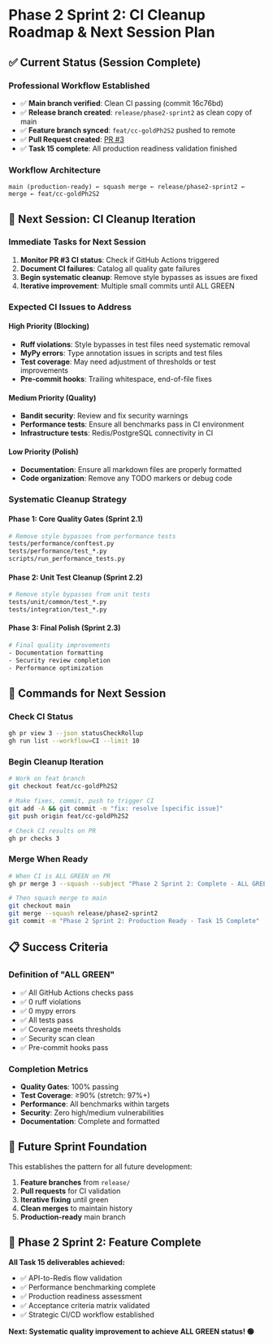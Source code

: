 # Phase 2 Sprint 2: CI Cleanup Roadmap & Next Session Plan

## ✅ Current Status (Session Complete)

### Professional Workflow Established
- ✅ **Main branch verified**: Clean CI passing (commit 16c76bd)
- ✅ **Release branch created**: `release/phase2-sprint2` as clean copy of main
- ✅ **Feature branch synced**: `feat/cc-goldPh2S2` pushed to remote
- ✅ **Pull Request created**: [PR #3](https://github.com/redrumkev/cos-backend/pull/3)
- ✅ **Task 15 complete**: All production readiness validation finished

### Workflow Architecture
```
main (production-ready) ← squash merge ← release/phase2-sprint2 ← merge ← feat/cc-goldPh2S2
```

## 🎯 Next Session: CI Cleanup Iteration

### Immediate Tasks for Next Session
1. **Monitor PR #3 CI status**: Check if GitHub Actions triggered
2. **Document CI failures**: Catalog all quality gate failures
3. **Begin systematic cleanup**: Remove style bypasses as issues are fixed
4. **Iterative improvement**: Multiple small commits until ALL GREEN

### Expected CI Issues to Address

#### High Priority (Blocking)
- **Ruff violations**: Style bypasses in test files need systematic removal
- **MyPy errors**: Type annotation issues in scripts and test files
- **Test coverage**: May need adjustment of thresholds or test improvements
- **Pre-commit hooks**: Trailing whitespace, end-of-file fixes

#### Medium Priority (Quality)
- **Bandit security**: Review and fix security warnings
- **Performance tests**: Ensure all benchmarks pass in CI environment
- **Infrastructure tests**: Redis/PostgreSQL connectivity in CI

#### Low Priority (Polish)
- **Documentation**: Ensure all markdown files are properly formatted
- **Code organization**: Remove any TODO markers or debug code

### Systematic Cleanup Strategy

#### Phase 1: Core Quality Gates (Sprint 2.1)
```bash
# Remove style bypasses from performance tests
tests/performance/conftest.py
tests/performance/test_*.py
scripts/run_performance_tests.py
```

#### Phase 2: Unit Test Cleanup (Sprint 2.2)
```bash
# Remove style bypasses from unit tests
tests/unit/common/test_*.py
tests/integration/test_*.py
```

#### Phase 3: Final Polish (Sprint 2.3)
```bash
# Final quality improvements
- Documentation formatting
- Security review completion
- Performance optimization
```

## 🔧 Commands for Next Session

### Check CI Status
```bash
gh pr view 3 --json statusCheckRollup
gh run list --workflow=CI --limit 10
```

### Begin Cleanup Iteration
```bash
# Work on feat branch
git checkout feat/cc-goldPh2S2

# Make fixes, commit, push to trigger CI
git add -A && git commit -m "fix: resolve [specific issue]"
git push origin feat/cc-goldPh2S2

# Check CI results on PR
gh pr checks 3
```

### Merge When Ready
```bash
# When CI is ALL GREEN on PR
gh pr merge 3 --squash --subject "Phase 2 Sprint 2: Complete - ALL GREEN CI"

# Then squash merge to main
git checkout main
git merge --squash release/phase2-sprint2
git commit -m "Phase 2 Sprint 2: Production Ready - Task 15 Complete"
```

## 📋 Success Criteria

### Definition of "ALL GREEN"
- ✅ All GitHub Actions checks pass
- ✅ 0 ruff violations
- ✅ 0 mypy errors
- ✅ All tests pass
- ✅ Coverage meets thresholds
- ✅ Security scan clean
- ✅ Pre-commit hooks pass

### Completion Metrics
- **Quality Gates**: 100% passing
- **Test Coverage**: ≥90% (stretch: 97%+)
- **Performance**: All benchmarks within targets
- **Security**: Zero high/medium vulnerabilities
- **Documentation**: Complete and formatted

## 🚀 Future Sprint Foundation

This establishes the pattern for all future development:
1. **Feature branches** from `release/`
2. **Pull requests** for CI validation
3. **Iterative fixing** until green
4. **Clean merges** to maintain history
5. **Production-ready** main branch

## 🎉 Phase 2 Sprint 2: Feature Complete

**All Task 15 deliverables achieved:**
- ✅ API-to-Redis flow validation
- ✅ Performance benchmarking complete
- ✅ Production readiness assessment
- ✅ Acceptance criteria matrix validated
- ✅ Strategic CI/CD workflow established

**Next: Systematic quality improvement to achieve ALL GREEN status! 🟢**

